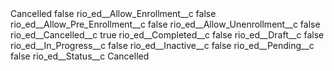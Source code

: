 <?xml version="1.0" encoding="UTF-8"?>
<CustomMetadata xmlns="http://soap.sforce.com/2006/04/metadata" xmlns:xsi="http://www.w3.org/2001/XMLSchema-instance" xmlns:xsd="http://www.w3.org/2001/XMLSchema">
    <label>Cancelled</label>
    <protected>false</protected>
    <values>
        <field>rio_ed__Allow_Enrollment__c</field>
        <value xsi:type="xsd:boolean">false</value>
    </values>
    <values>
        <field>rio_ed__Allow_Pre_Enrollment__c</field>
        <value xsi:type="xsd:boolean">false</value>
    </values>
    <values>
        <field>rio_ed__Allow_Unenrollment__c</field>
        <value xsi:type="xsd:boolean">false</value>
    </values>
    <values>
        <field>rio_ed__Cancelled__c</field>
        <value xsi:type="xsd:boolean">true</value>
    </values>
    <values>
        <field>rio_ed__Completed__c</field>
        <value xsi:type="xsd:boolean">false</value>
    </values>
    <values>
        <field>rio_ed__Draft__c</field>
        <value xsi:type="xsd:boolean">false</value>
    </values>
    <values>
        <field>rio_ed__In_Progress__c</field>
        <value xsi:type="xsd:boolean">false</value>
    </values>
    <values>
        <field>rio_ed__Inactive__c</field>
        <value xsi:type="xsd:boolean">false</value>
    </values>
    <values>
        <field>rio_ed__Pending__c</field>
        <value xsi:type="xsd:boolean">false</value>
    </values>
    <values>
        <field>rio_ed__Status__c</field>
        <value xsi:type="xsd:string">Cancelled</value>
    </values>
</CustomMetadata>
